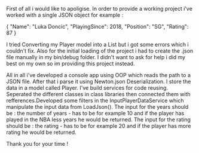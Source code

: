 First of all i would like to apoligise. In order to provide a working project i've worked with a single JSON object
for example :

{
"Name": "Luka Doncic",
"PlayingSince": 2018,
"Position": "SG",
"Rating": 87
}

I tried Converting my Player model into a List<Player> but i got some errors which i couldn't fix.
Also for the initial loading of the project i had to create the .json file manually in my bin/debug folder.
I didn't want to ask for help i did my best on my own so im providing this project instead.

All in all i've developed a console app using OOP which reads the
path to a JSON file. After that i parse it using Newton.json Deserialization. I store the data in a model called Player. 
I've build services for code reusing. Seperated the different classes in class libraries then connected them with 
refferences.Developed some filters in the InputPlayerDataService which manipulate the input data from LoadJson().
The input for the years should be : the number of years - has to be for example 10 and if the player has played in the NBA less years
he would be returned.
The input for the rating should be : the rating - has to be for example 20 and if the player has more rating he would
be returned.

Thank you for your time !
